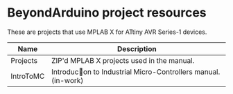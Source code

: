 BeyondArduino project resources
==================

These are projects that use MPLAB X for ATtiny AVR Series-1 devices.  

|        Name         | Description                                                |
|---------------------|------------------------------------------------------------|
| Projects | ZIP'd MPLAB X projects used in the manual.|   
| IntroToMC | Introduc􀆟on to Industrial Micro-Controllers manual. (in-work)|   
